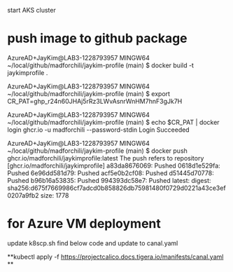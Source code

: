 start AKS cluster

# push image to github package
AzureAD+JayKim@LAB3-1228793957 MINGW64 ~/local/github/madforchili/jaykim-profile (main)
$ docker build -t jaykimprofile .

AzureAD+JayKim@LAB3-1228793957 MINGW64 ~/local/github/madforchili/jaykim-profile (main)
$ export CR_PAT=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

AzureAD+JayKim@LAB3-1228793957 MINGW64 ~/local/github/madforchili/jaykim-profile (main)
$ echo $CR_PAT | docker login ghcr.io -u madforchili --password-stdin
Login Succeeded

AzureAD+JayKim@LAB3-1228793957 MINGW64 ~/local/github/madforchili/jaykim-profile (main)
$ docker push ghcr.io/madforchili/jaykimprofile:latest
The push refers to repository [ghcr.io/madforchili/jaykimprofile]
a83da8676069: Pushed
0618d1e529fa: Pushed
6e96dd581d79: Pushed
acf5e0b2cf08: Pushed
d51445d70778: Pushed
b96b16a53835: Pushed
994393dc58e7: Pushed
latest: digest: sha256:d675f7669986cf7adcd0b858826db75981480f0729d0221a43ce3ef0207a9fb2 size: 1778

# for Azure VM deployment
update k8scp.sh find below code and update to canal.yaml

**kubectl apply -f https://projectcalico.docs.tigera.io/manifests/canal.yaml **


